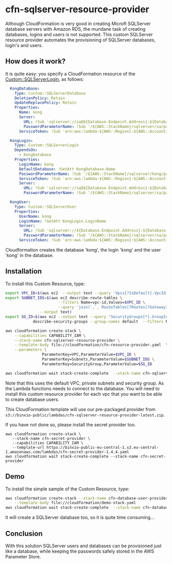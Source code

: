 # cfn-sqlserver-resource-provider

Although CloudFormation is very good in creating Microft SQLServer database servers with Amazon RDS, the mundane task of creating databases, logins and users is not supported. 
This custom SQLServer resource provider automates the provisioning of SQLServer databases, login's and users.


## How does it work?
It is quite easy: you specify a CloudFormation resource of the [Custom::SQLServerLogin](docs/SQLServerUser.md), as follows:

```yaml
  KongDatabase:
    Type: Custom::SQLServerDatabase
    DeletionPolicy: Retain
    UpdateReplacePolicy: Retain
    Properties:
      Name: kong
      Server:
        URL: !Sub 'sqlserver://sa@${Database.Endpoint.Address}:${Database.Endpoint.Port}'
        PasswordParameterName: !Sub '/${AWS::StackName}/sqlserver/sa/password'
      ServiceToken: !Sub 'arn:aws:lambda:${AWS::Region}:${AWS::AccountId}:function:binxio-cfn-sqlserver-resource-provider-${VPC}'

  KongLogin:
    Type: Custom::SQLServerLogin
    DependsOn:
      - KongDatabase
    Properties:
      LoginName: kong
      DefaultDatabase: !GetAtt KongDatabase.Name
      PasswordParameterName: !Sub '/${AWS::StackName}/sqlserver/kong/password'
      ServiceToken: !Sub 'arn:aws:lambda:${AWS::Region}:${AWS::AccountId}:function:binxio-cfn-sqlserver-resource-provider-${VPC}'
      Server:
        URL: !Sub 'sqlserver://sa@${Database.Endpoint.Address}:${Database.Endpoint.Port}'
        PasswordParameterName: !Sub '/${AWS::StackName}/sqlserver/sa/password'

  KongUser:
    Type: Custom::SQLServerUser
    Properties:
      UserName: kong
      LoginName: !GetAtt KongLogin.LoginName
      Server:
        URL: !Sub 'sqlserver://${Database.Endpoint.Address}:${Database.Endpoint.Port}/${KongDatabase.Name}'
        PasswordParameterName: !Sub '/${AWS::StackName}/sqlserver/sa/password'
      ServiceToken: !Sub 'arn:aws:lambda:${AWS::Region}:${AWS::AccountId}:function:binxio-cfn-sqlserver-resource-provider-${VPC}'

```
Cloudformation creates the database 'kong', the login 'kong' and the user 'kong' in the database.


## Installation
To install this Custom Resource, type:

```sh
export VPC_ID=$(aws ec2  --output text --query 'Vpcs[?IsDefault].VpcId' describe-vpcs)
export SUBNET_IDS=$(aws ec2 describe-route-tables \
                       --filters Name=vpc-id,Values=$VPC_ID \
                       --query 'join(`,`, RouteTables[?Routes[?GatewayId == null]].Associations[].SubnetId)' \
		       --output text)
export SG_ID=$(aws ec2 --output text --query "SecurityGroups[*].GroupId" \
			describe-security-groups --group-names default  --filters Name=vpc-id,Values=$VPC_ID)

aws cloudformation create-stack \
	--capabilities CAPABILITY_IAM \
	--stack-name cfn-sqlserver-resource-provider \
	--template-body file://cloudformation/cfn-resource-provider.yaml  \
	--parameters \
	            ParameterKey=VPC,ParameterValue=$VPC_ID \
	            ParameterKey=Subnets,ParameterValue=$SUBNET_IDS \
                ParameterKey=SecurityGroup,ParameterValue=$SG_ID

aws cloudformation wait stack-create-complete  --stack-name cfn-sqlserver-resource-provider 
```
Note that this uses the default VPC, private subnets and security group. As the Lambda functions needs to connect to the database. You will need to 
install this custom resource provider for each vpc that you want to be able to create database users.

This CloudFormation template will use our pre-packaged provider from `s3://binxio-public/lambdas/cfn-sqlserver-resource-provider-latest.zip`.

If you have not done so, please install the secret provider too.

```
aws cloudformation create-stack \
   --stack-name cfn-secret-provider \
   --capabilities CAPABILITY_IAM \
   --template-url https://binxio-public-eu-central-1.s3.eu-central-1.amazonaws.com/lambdas/cfn-secret-provider-1.4.4.yaml 
aws cloudformation wait stack-create-complete --stack-name cfn-secret-provider
```

## Demo
To install the simple sample of the Custom Resource, type:

```sh
aws cloudformation create-stack --stack-name cfn-database-user-provider-demo \
	--template-body file://cloudformation/demo-stack.yaml
aws cloudformation wait stack-create-complete  --stack-name cfn-database-user-provider-demo
```
It will create a SQLServer database too, so it is quite time consuming...

## Conclusion
With this solution SQLServer users and databases can be provisioned just like a database, while keeping the
passwords safely stored in the AWS Parameter Store.
